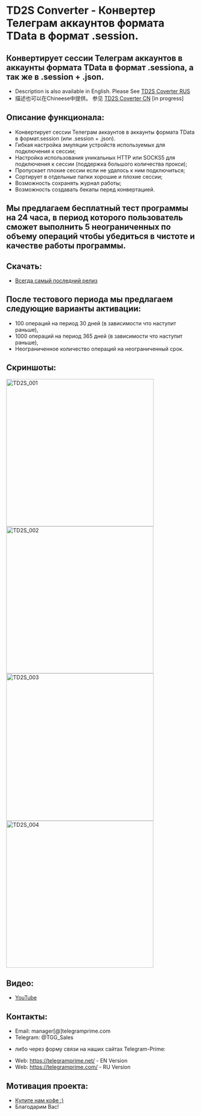 # TD2S Converter - Конвертер Телеграм аккаунтов формата TData в формат .session.
## Конвертирует сессии Телеграм аккаунтов в аккаунты формата TData в формат .sessionа, а так же в .session + .json.
 
 * Description is also available in English. Please See [TD2S Coverter RUS](https://github.com/telegram-prime/Telegram-TData-to-Session-Converter/)
 * 描述也可以在Chineese中提供。 参见 [TD2S Coverter CN](https://github.com/telegram-prime/Telegram-TData-to-Session-Converter-CN) [in progress]


## Описание функционала:
 - Конвертирует сессии Телеграм аккаунтов в аккаунты формата TData в формат.session (или .session + .json).
 - Гибкая настройка эмуляции устройств используемых для подключения к сессии;
 - Настройка использования уникальных HTTP или SOCKS5 для подключения к сессии (поддержка большого количества прокси);
 - Пропускает плохие сессии если не удалось к ним подключиться;
 - Сортирует в отдельные папки хорошие и плохие сессии;
 - Возможность сохранять журнал работы;
 - Возможность создавать бекапы перед конвертацией.


## Мы предлагаем бесплатный тест программы на 24 часа, в период которого пользователь сможет выполнить 5 неограниченных по объему операций чтобы убедиться в чистоте и качестве работы программы.

## Скачать:
 - [Всегда самый последний релиз](https://github.com/telegram-prime/Telegram-TData-to-Session-Converter-RU/releases/latest)


## После тестового периода мы предлагаем следующие варианты активации: 
- 100 операций на период 30 дней (в зависимости что наступит раньше),
- 1000 операций на период 365 дней (в зависимости что наступит раньше),
- Неограниченное количество операций на неограниченный срок.


## Скриншоты:

<img width="393" alt="TD2S_001" src="https://user-images.githubusercontent.com/94137664/209485859-b85b762e-b36a-46bf-bcbf-2d4cfa420270.png"> <img width="392" alt="TD2S_002" src="https://user-images.githubusercontent.com/94137664/209485861-a6fa3f0d-4fab-4a0d-ad27-ecf7a4c35c6f.png">
<img width="393" alt="TD2S_003" src="https://user-images.githubusercontent.com/94137664/209485858-0e3b9131-8ba8-4c99-8984-da5ca6a0c001.png"> <img width="392" alt="TD2S_004" src="https://user-images.githubusercontent.com/94137664/209485856-91316d3f-4f6c-4c71-86e1-90de1b930b87.png">

## Видео:
- [YouTube](https://youtu.be/1OCWyrkrbwU)


##  Контакты:
- Email: manager[@]telegramprime.com
- Telegram: @TGG_Sales

* либо через форму связи на наших сайтах Telegram-Prime:
- Wеb: https://telegramprime.net/ - EN Version
- Wеb: https://telegramprime.com/ - RU Version


## Мотивация проекта:
* [Купите нам кофе :)](https://commerce.coinbase.com/checkout/a0495346-539e-48df-9b43-880a3b93dc8b)
* Благодарим Вас!





